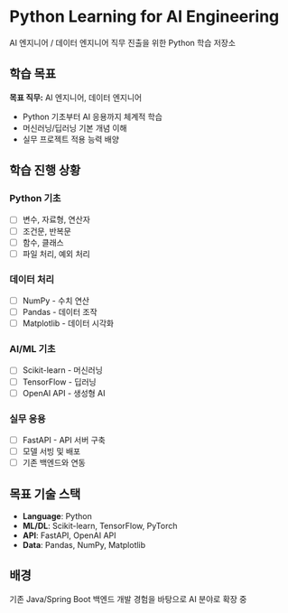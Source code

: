 # Python Learning for AI Engineering

AI 엔지니어 / 데이터 엔지니어 직무 진출을 위한 Python 학습 저장소

## 학습 목표

**목표 직무:** AI 엔지니어, 데이터 엔지니어

- Python 기초부터 AI 응용까지 체계적 학습
- 머신러닝/딥러닝 기본 개념 이해
- 실무 프로젝트 적용 능력 배양

## 학습 진행 상황

### Python 기초

- [ ] 변수, 자료형, 연산자
- [ ] 조건문, 반복문
- [ ] 함수, 클래스
- [ ] 파일 처리, 예외 처리

### 데이터 처리

- [ ] NumPy - 수치 연산
- [ ] Pandas - 데이터 조작
- [ ] Matplotlib - 데이터 시각화

### AI/ML 기초

- [ ] Scikit-learn - 머신러닝
- [ ] TensorFlow - 딥러닝
- [ ] OpenAI API - 생성형 AI

### 실무 응용

- [ ] FastAPI - API 서버 구축
- [ ] 모델 서빙 및 배포
- [ ] 기존 백엔드와 연동

## 목표 기술 스택

- **Language**: Python
- **ML/DL**: Scikit-learn, TensorFlow, PyTorch
- **API**: FastAPI, OpenAI API
- **Data**: Pandas, NumPy, Matplotlib

## 배경

기존 Java/Spring Boot 백엔드 개발 경험을 바탕으로 AI 분야로 확장 중
